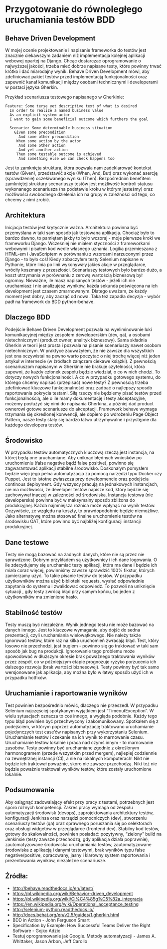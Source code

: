# Przygotowanie do równoległego uruchamiania testów BDD

## Behave Driven Development
W mojej ocenie projektowanie i napisanie frameworka do testów jest znacznie ciekawszym zadaniem niż implementacja kolejnej aplikacji webowej opartej na Django. Chcąc dostarczać oprogramowanie o najwyższej jakości, trzeba mieć dobrze napisane testy, które powinny trwać krótko i dać miarodajny wynik. Behave Driven Development mówi, aby zdefiniować pakiet testów przed implementacją funkcjonalności oraz zapewnić kanał komunikacji między osobami technicznymi i developerami w postaci języka Gherkin.

Przykład scenariusza testowego napisanego w Gherkinie:

```
Feature: Some terse yet descriptive text of what is desired
  In order to realize a named business value
  As an explicit system actor
  I want to gain some beneficial outcome which furthers the goal

  Scenario: Some determinable business situation
    Given some precondition
      And some other precondition
     When some action by the actor
      And some other action
      And yet another action
     Then some testable outcome is achieved
      And something else we can check happens too
```

Jest to zamknięta struktura, która pozwala nam zadeklarować kontekst testów (Given), przedstawić akcje (When, And, But) oraz wykonać asercję (sprawdzenie) oczekiwanego wyniku (Then). Bezpośrednim benefitem zamkniętej struktury scenariuszy testów jest możliwość kontroli statusu wykonanego scenariusza (na podstawie kroku w którym jesteśmy) oraz możliwości swobodnego dzielenia ich na grupy w zależności od tego, co chcemy z nimi zrobić.

## Architektura
Inicjacja testów jest krytycznie ważna. Architektura powinna być przemyślana w taki sam sposób jak testowana aplikacja. Chociaż było to bardzo dawno, to pamiętam jakby to było wczoraj - moje pierwsze kroki we frameworku Django. Wcześniej nie miałem styczności z frameworkami webowymi i pisałem kod wedle własnego uznania. Logika przemieszana z HTML-em i JavaScriptem w porównaniu z wzorcami narzuconymi przez Django - to było coś! Kiedy zobaczyłem testy Selenium napisane w Pythonie, które linia po linii wykonywały jakieś akcje w przeglądarce, wróciły koszmary z przeszłości. Scenariuszy testowych było bardzo dużo, a koszt utrzymania w porównaniu z zerową wartością biznesową był ogromny. Nieważne, ile masz napisanych testów - jeżeli ich nie uruchamiasz i nie analizujesz wyników, każda sekunda poświęcona na ich development jest czasem zmarnowanym. Dlatego uważam, że każdy moment jest dobry, aby zacząć od nowa. Taka też zapadła decyzja - wybór padł na framework do BDD python-behave.

## Dlaczego BDD
Podejście Behave Driven Development pozwala na wyeliminowanie luki komunikacyjnej między zespołem deweloperskim (dev, qa), a osobami nietechnicznymi (product owner, analityk biznesowy). Sama składnia Gherkin w teorii jest prosta i pozwala na pisanie scenariuszy nawet osobom nietechnicznym. W praktyce zauważyłem, że nie zawsze dla wszystkich jest ona oczywistai na pewno warto poczytać o niej trochę więcej niż jeden artykuł w internecie (w źródłach załączam ciekawe książki). Z pewnością scenariuszom napisanym w Gherkinie nie brakuje czytelności, która zapewni, że każdy członek zespołu będzie wiedział, o co w nich chodzi. To dotyczy nowych funkcjonalności. A co w przypadku gotowego systemu, do którego chcemy napisać (przepisać) nowe testy? Z pewnością trzeba zdefiniować kluczowe funkcjonalności oraz zadbać o najlepszy sposób raportowania pokrycia testami. Siłą rzeczy nie będziemy pisać testów przed funkcjonalnością, ale o ile mamy dokumentację i testy akceptacyjne, możemy posłużyć się nimi do napisania Gherkina, a później dać product ownerowi gotowe scenariusze do akceptacji. Framework behave wymaga trzymania się określonej konwencji, ale dopiero po wdrożeniu Page Object Pattern, nasze testy stały się bardzo łatwo utrzymywalne i przystępne dla każdego developera testów.

## Środowisko
W przypadku testów automatycznych kluczową rzeczą jest instancja, na której będą one uruchamiane. Aby uniknąć błędnych wniosków po uruchomieniu (false negative bądź false positive), powinno się zagwarantować aplikacji stabilne środowisko. Doskonałym pomysłem będzie więc jego pełna automatyzacja za pomocą narzędzi typu Docker czy Puppet. Jest to istotne zwłaszcza przy developmencie oraz podejścia continous deployment. Gdy wszyscy pracują na jednakowych instancjach, nie ma możliwości, że developer testów napisze kod, który będzie się zachowywał inaczej w zależności od środowiska. Instancja testowa (nie developerska) powinna być w maksymalny sposób zbliżona do produkcyjnej. Każda najmniejsza różnica może wpłynąć na wynik testów. Oczywiście, ze względu na koszty, to prawdopodobnie będzie niemożliwe. Jako alternatywę można stosować finalne uruchomienie testów na środowisku OAT, które powinno być najbliżej konfiguracji instancji produkcyjnej.

## Dane testowe
Testy nie mogą bazować na żadnych danych, które nie są przez nie sprawdzone. Dobrym przykładem są użytkownicy i ich dane logowania. O ile zdecydujemy się uruchamiać testy aplikacji, która ma dane i będzie ich miała coraz więcej, powinniśmy zawsze sprawdzić 100% fikstur, których zamierzamy użyć. To takie pisanie testów do testów. W przypadku użytkowników można użyć biblioteki requests, wysłać odpowiednie zapytania do systemu i zwalidować odpowiedź. To pozwoli na uniknięcie sytuacji , gdy testy zwrócą błąd przy samym końcu, bo jeden z użytkowników ma zmienione hasło.

## Stabilność testów
Testy muszą być niezależne. Wynik jednego testu nie może bazować na danych innego. Jest to kluczowe wymaganie, aby dojść do sedna prezentacji, czyli uruchamiania wielowątkowego. Nie należy także ignorować testów, które raz na kilka uruchomień zwracają błąd. Test, który losowo nie przechodzi, jest bugiem - powinno się go traktować w taki sam sposób jak bug na produkcji. Ignorowanie tego problemu może spowodować w dłuższym okresie brak poważnego traktowania wyników przez zespół, co w późniejszym etapie prognozuje ryzyko porzucenia ich dalszego rozwoju (brak wartości biznesowej). Testy powinny być tak samo wersjonowane jak aplikacja, aby można było w łatwy sposób użyć ich w przypadku hotfixów.

## Uruchamianie i raportowanie wyników
Test powinien bezpośrednio mówić, dlaczego nie przeszedł. W przypadku Selenium najczęściej spotykanym wyjątkiem jest “TimeoutException”. W wielu sytuacjach oznacza to coś innego, a wygląda podobnie. Każdy tego typu błąd powinien być przechwycony i zakomunikowany. Spotkałem się z podejściem, w którym poprzez automatyzację traktowano uruchamianie pojedynczych test case’ów napisanych przy wykorzystaniu Selenium. Uruchamianie testów i czekanie na ich wynik to marnowanie czasu. Uruchamianie testów lokalnie i praca nad czymś innym - to marnowanie zasobów. Testy powinny być uruchamiane zgodnie z określonym harmonogramem (przede wszystkim przed mergem), najlepiej codziennie na zewnętrznej instancji (CI), a nie na lokalnych komputerach! Nikt nie będzie ich traktował poważnie, skoro nie zawsze przechodzą. Nikt też nie będzie poważnie traktował wyników testów, które zostały uruchomione lokalnie.

## Podsumowanie
Aby osiągnąć zadowalający efekt przy pracy z testami, potrzebnych jest sporo różnych kompetencji. Zakres pracy wymaga od zespołu automatyzacji środowisk (devops), zaprojektowania architektury testów, konfiguracji Jenkinsa oraz narzędzi pomocniczych (dev), stworzeniu scenariuszy testów (qa) oraz sprawnego poruszania się po selektorach oraz obsługi widgetów w przeglądarce (frontend dev). Stabilny kod testów, gotowy do skalowalności, powinien posiadać:
pozytywny, “zielony” build na Jenkinsie (testy zawsze przechodzą, gdy aplikacja działa poprawnie),
zautomatyzowane środowiska uruchamiania testów,
zautomatyzowane środowiska z aplikacją i danymi testowymi,
brak wyników typu false negative/positive,
opracowany, jasny i klarowny system raportowania i prezentowania wyników,
niezależne scenariusze.


## Źródła:
* http://behave.readthedocs.io/en/latest/
* https://pl.wikipedia.org/wiki/Behavior-driven_development
* https://pl.wikipedia.org/wiki/Ci%C4%85g%C5%82a_integracja
* https://en.wikipedia.org/wiki/Operational_acceptance_testing
* http://selenium-python.readthedocs.io/
* http://docs.behat.org/en/v2.5/guides/1.gherkin.html
* BDD in Action - John Ferguson Smart
* Specification by Example: How Successful Teams Deliver the Right Software - Gojko Adzic
* Testuj oprogramowanie jak Google. Metody automatyzacji - James A. Whittaker, Jason Arbon, Jeff Carollo
